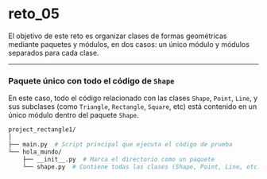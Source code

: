 # reto_05

El objetivo de este reto es organizar clases de formas geométricas mediante paquetes y módulos, en dos casos: un único módulo y módulos separados para cada clase.
***

### Paquete único con todo el código de `Shape`

En este caso, todo el código relacionado con las clases `Shape`, `Point`, `Line`, y sus subclases (como `Triangle`, `Rectangle`, `Square`, etc) está contenido en un único módulo dentro del paquete `Shape`. 

``` bash
project_rectangle1/
│
├── main.py  # Script principal que ejecuta el código de prueba
└── hola_mundo/
    ├── __init__.py  # Marca el directorio como un paquete
    └── shape.py  # Contiene todas las clases (Shape, Point, Line, etc.)

```
